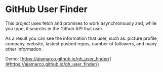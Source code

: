 # GitHub User Finder
This project uses fetch and promises to work asynchronously and, while you type, it searchs in the Github API that user. 

As a result you can see the information that user, such as: picture profile, company, website, lastest pushed repos, number of followers, and many other information. 

Demo: [https://ajamarco.github.io/gh_user_finder/](#https://ajamarco.github.io/gh_user_finder/)

